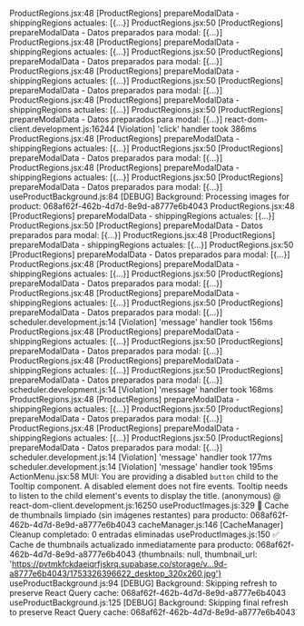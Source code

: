 ProductRegions.jsx:48 [ProductRegions] prepareModalData - shippingRegions actuales: [{…}]
ProductRegions.jsx:50 [ProductRegions] prepareModalData - Datos preparados para modal: [{…}]
ProductRegions.jsx:48 [ProductRegions] prepareModalData - shippingRegions actuales: [{…}]
ProductRegions.jsx:50 [ProductRegions] prepareModalData - Datos preparados para modal: [{…}]
ProductRegions.jsx:48 [ProductRegions] prepareModalData - shippingRegions actuales: [{…}]
ProductRegions.jsx:50 [ProductRegions] prepareModalData - Datos preparados para modal: [{…}]
ProductRegions.jsx:48 [ProductRegions] prepareModalData - shippingRegions actuales: [{…}]
ProductRegions.jsx:50 [ProductRegions] prepareModalData - Datos preparados para modal: [{…}]
react-dom-client.development.js:16244 [Violation] 'click' handler took 386ms
ProductRegions.jsx:48 [ProductRegions] prepareModalData - shippingRegions actuales: [{…}]
ProductRegions.jsx:50 [ProductRegions] prepareModalData - Datos preparados para modal: [{…}]
ProductRegions.jsx:48 [ProductRegions] prepareModalData - shippingRegions actuales: [{…}]
ProductRegions.jsx:50 [ProductRegions] prepareModalData - Datos preparados para modal: [{…}]
useProductBackground.js:84 [DEBUG] Background: Processing images for product: 068af62f-462b-4d7d-8e9d-a8777e6b4043
ProductRegions.jsx:48 [ProductRegions] prepareModalData - shippingRegions actuales: [{…}]
ProductRegions.jsx:50 [ProductRegions] prepareModalData - Datos preparados para modal: [{…}]
ProductRegions.jsx:48 [ProductRegions] prepareModalData - shippingRegions actuales: [{…}]
ProductRegions.jsx:50 [ProductRegions] prepareModalData - Datos preparados para modal: [{…}]
ProductRegions.jsx:48 [ProductRegions] prepareModalData - shippingRegions actuales: [{…}]
ProductRegions.jsx:50 [ProductRegions] prepareModalData - Datos preparados para modal: [{…}]
ProductRegions.jsx:48 [ProductRegions] prepareModalData - shippingRegions actuales: [{…}]
ProductRegions.jsx:50 [ProductRegions] prepareModalData - Datos preparados para modal: [{…}]
scheduler.development.js:14 [Violation] 'message' handler took 156ms
ProductRegions.jsx:48 [ProductRegions] prepareModalData - shippingRegions actuales: [{…}]
ProductRegions.jsx:50 [ProductRegions] prepareModalData - Datos preparados para modal: [{…}]
ProductRegions.jsx:48 [ProductRegions] prepareModalData - shippingRegions actuales: [{…}]
ProductRegions.jsx:50 [ProductRegions] prepareModalData - Datos preparados para modal: [{…}]
scheduler.development.js:14 [Violation] 'message' handler took 168ms
ProductRegions.jsx:48 [ProductRegions] prepareModalData - shippingRegions actuales: [{…}]
ProductRegions.jsx:50 [ProductRegions] prepareModalData - Datos preparados para modal: [{…}]
ProductRegions.jsx:48 [ProductRegions] prepareModalData - shippingRegions actuales: [{…}]
ProductRegions.jsx:50 [ProductRegions] prepareModalData - Datos preparados para modal: [{…}]
scheduler.development.js:14 [Violation] 'message' handler took 177ms
scheduler.development.js:14 [Violation] 'message' handler took 195ms
ActionMenu.jsx:58  MUI: You are providing a disabled `button` child to the Tooltip component.
A disabled element does not fire events.
Tooltip needs to listen to the child element's events to display the title.
(anonymous) @ react-dom-client.development.js:16250
useProductImages.js:329 🧹 Cache de thumbnails limpiado (sin imágenes restantes) para producto: 068af62f-462b-4d7d-8e9d-a8777e6b4043
cacheManager.js:146 [CacheManager] Cleanup completado: 0 entradas eliminadas
useProductImages.js:150 ✅ Cache de thumbnails actualizado inmediatamente para producto: 068af62f-462b-4d7d-8e9d-a8777e6b4043 {thumbnails: null, thumbnail_url: 'https://pvtmkfckdaeiqrfjskrq.supabase.co/storage/v…9d-a8777e6b4043/1753326396622_desktop_320x260.jpg'}
useProductBackground.js:94 [DEBUG] Background: Skipping refresh to preserve React Query cache: 068af62f-462b-4d7d-8e9d-a8777e6b4043
useProductBackground.js:125 [DEBUG] Background: Skipping final refresh to preserve React Query cache: 068af62f-462b-4d7d-8e9d-a8777e6b4043
